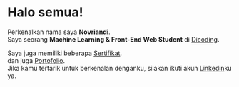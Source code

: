 
# Halo semua! 
Perkenalkan nama saya **Novriandi**.\
Saya seorang **Machine Learning & Front-End Web Student** di [Dicoding](https://www.dicoding.com/).

Saya juga memiliki beberapa [Sertifikat](https://drive.google.com/drive/folders/1Y5SjK0r2-sVl17MEI8YCCf7gr1x5KPVV?usp=sharing).\
dan juga [Portofolio](https://drive.google.com/drive/folders/1ZVuo_L51hbWpvECoc5zxBowk9CpdFVkd?usp=sharing).\
Jika kamu tertarik untuk berkenalan denganku, silakan ikuti akun [Linkedin](https://www.linkedin.com/in/novriyaandi/)ku ya.
